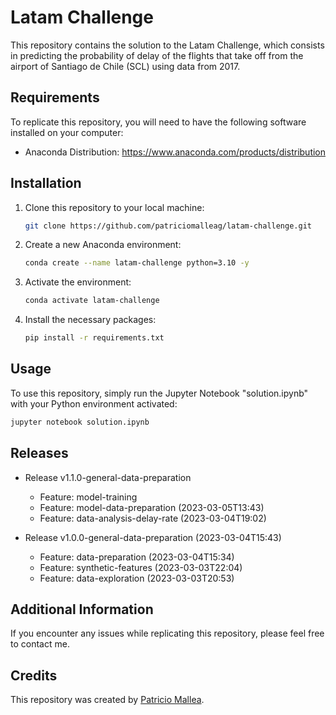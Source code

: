 # Latam Challenge

This repository contains the solution to the Latam Challenge, which consists in predicting the probability of delay of the flights that take off from the airport of Santiago de Chile (SCL) using data from 2017.

## Requirements

To replicate this repository, you will need to have the following software installed on your computer:

- Anaconda Distribution: https://www.anaconda.com/products/distribution

## Installation

1. Clone this repository to your local machine:

    ```bash
    git clone https://github.com/patriciomalleag/latam-challenge.git
    ```

2. Create a new Anaconda environment:

    ```bash
    conda create --name latam-challenge python=3.10 -y
    ```

3. Activate the environment:

    ```bash
    conda activate latam-challenge
    ```

4. Install the necessary packages:

    ```bash
    pip install -r requirements.txt
    ```

## Usage

To use this repository, simply run the Jupyter Notebook "solution.ipynb" with your Python environment activated:

```bash
jupyter notebook solution.ipynb
```

## Releases

- Release v1.1.0-general-data-preparation 
  * Feature: model-training 
  * Feature: model-data-preparation (2023-03-05T13:43)
  * Feature: data-analysis-delay-rate (2023-03-04T19:02)

- Release v1.0.0-general-data-preparation (2023-03-04T15:43)
  * Feature: data-preparation (2023-03-04T15:34)
  * Feature: synthetic-features (2023-03-03T22:04)
  * Feature: data-exploration (2023-03-03T20:53)

## Additional Information
If you encounter any issues while replicating this repository, please feel free to contact me.

## Credits
This repository was created by [Patricio Mallea](https://www.linkedin.com/in/patriciomallea/).